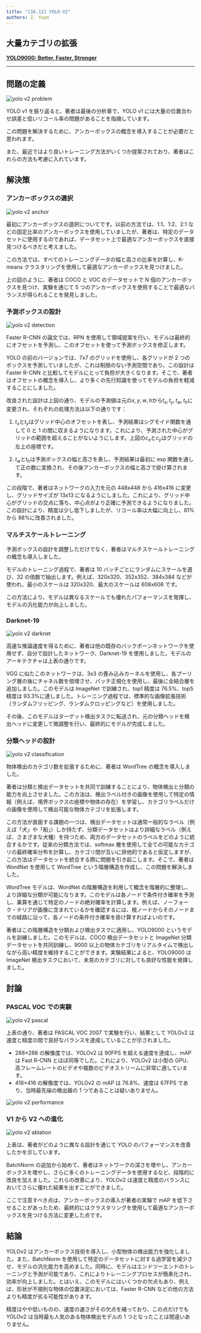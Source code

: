```yaml
---
title: "[16.12] YOLO-V2"
authors: Z. Yuan
---
```


## 大量カテゴリの拡張

[**YOLO9000: Better, Faster, Stronger**](https://arxiv.org/abs/1612.08242)

---

## 問題の定義

![yolo v2 problem](./img/img9.jpg)

YOLO v1 を振り返ると、著者は最後の分析章で、YOLO v1 には大量の位置合わせ誤差と低いリコール率の問題があることを指摘しています。

この問題を解決するために、アンカーボックスの概念を導入することが必要だと思われます。

また、最近ではより良いトレーニング方法がいくつか提案されており、著者はこれらの方法も考慮に入れています。

## 解決策

### アンカーボックスの選択

![yolo v2 anchor](./img/img1.jpg)

最初にアンカーボックスの選択についてです。以前の方法では、1:1、1:2、2:1 などの固定比率のアンカーボックスを使用していましたが、著者は、特定のデータセットに使用するのであれば、データセット上で最適なアンカーボックスを直接見つけるべきだと考えました。

この方法では、すべてのトレーニングデータの幅と高さの比率を計算し、K-means クラスタリングを使用して最適なアンカーボックスを見つけました。

上の図のように、著者は COCO と VOC のデータセットで N 個のアンカーボックスを見つけ、実験を通じて 5 つのアンカーボックスを使用することで最適なバランスが得られることを発見しました。

### 予測ボックスの設計

![yolo v2 detection](./img/img2.jpg)

Faster R-CNN の論文では、RPN を使用して領域提案を行い、モデルは最終的にオフセットを予測し、このオフセットを使って予測ボックスを修正します。

YOLO の前のバージョンでは、7x7 のグリッドを使用し、各グリッドが 2 つのボックスを予測していましたが、これは制限のない予測空間であり、この設計は Faster R-CNN と比較してモデルにとって負担が大きくなります。そこで、著者はオフセットの概念を導入し、より多くの先行知識を使ってモデルの負担を軽減することにしました。

改良された設計は上図の通り、モデルの予測値は元の$x, y, w, h$から$t_x, t_y, t_w, t_h$に変更され、それぞれの処理方法は以下の通りです：

1. $t_x$と$t_y$はグリッド中心のオフセットを表し、予測結果はシグモイド関数を通して 0 と 1 の間に収まるようになります。これにより、予測された中心がグリッドの範囲を超えることがないようにします。上図の$c_x$と$c_y$はグリッドの左上の座標です。

2. $t_w$と$t_h$は予測ボックスの幅と高さを表し、予測結果は最初に exp 関数を通して正の数に変換され、その後アンカーボックスの幅と高さで掛け算されます。

この段階で、著者はネットワークの入力を元の 448x448 から 416x416 に変更し、グリッドサイズが 13x13 になるようにしました。これにより、グリッド中心がグリッドの交点に落ち、中心点がより正確に予測できるようになりました。この設計により、精度は少し低下しましたが、リコール率は大幅に向上し、81%から 88%に改善されました。

### マルチスケールトレーニング

予測ボックスの設計を調整しただけでなく、著者はマルチスケールトレーニングの概念も導入しました。

モデルのトレーニング過程で、著者は 10 バッチごとにランダムにスケールを選び、32 の倍数で抽出します。例えば、320x320、352x352、384x384 などが使われ、最小のスケールは 320x320、最大のスケールは 608x608 です。

この方法により、モデルは異なるスケールでも優れたパフォーマンスを発揮し、モデルの汎化能力が向上しました。

### Darknet-19

![yolo v2 darknet](./img/img6.jpg)

高速な推論速度を得るために、著者は他の既存のバックボーンネットワークを使用せず、自分で設計したネットワーク、Darknet-19 を使用しました。モデルのアーキテクチャは上表の通りです。

VGG に似たこのネットワークは、3x3 の畳み込みカーネルを使用し、各プーリング層の後にチャネル数を倍増させ、バッチ正規化を使用し、最後に全結合層を追加しました。このモデルは ImageNet で訓練され、top1 精度は 76.5%、top5 精度は 93.3%に達しました。トレーニング過程では、標準的な画像拡張技術（ランダムフリッピング、ランダムクロッピングなど）を使用しました。

その後、このモデルはターゲット検出タスクに転送され、元の分類ヘッドを検出ヘッドに変更して微調整を行い、最終的にモデルが完成しました。

### 分類ヘッドの設計

![yolo v2 classification](./img/img7.jpg)

物体検出のカテゴリ数を拡張するために、著者は WordTree の概念を導入しました。

著者は分類と検出データセットを共同で訓練することにより、物体検出と分類の能力を向上させました。この方法は、検出ラベル付きの画像を使用して特定の情報（例えば、境界ボックスの座標や物体の存在）を学習し、カテゴリラベルだけの画像を使用して検出可能な物体カテゴリを拡張します。

この方法が直面する課題の一つは、検出データセットは通常一般的なラベル（例えば「犬」や「船」）しか持たず、分類データセットはより詳細なラベル（例えば、さまざまな犬種）を持つため、両方のデータセットのラベルをどのように統合するかです。従来の分類方法では、softmax 層を使用して全ての可能なカテゴリの最終確率分布を計算し、カテゴリ間が互いに排他的であると仮定しますが、この方法はデータセットを統合する際に問題を引き起こします。そこで、著者は WordNet を使用して WordTree という階層構造を作成し、この問題を解決しました。

WordTree モデルは、WordNet の階層構造を利用して概念を階層的に整理し、より詳細な分類が可能になります。このモデルは各ノードで条件付き確率を予測し、乗算を通じて特定のノードの絶対確率を計算します。例えば、ノーフォーク・テリアが画像に含まれているかを確認するには、根ノードからそのノードまでの経路に沿って、各ノードの条件付き確率を掛け算すればよいのです。

著者はこの階層構造を分類および検出タスクに適用し、YOLO9000 というモデルを訓練しました。このモデルは、COCO 検出データセットと ImageNet 分類データセットを共同訓練し、9000 以上の物体カテゴリをリアルタイムで検出しながら高い精度を維持することができます。実験結果によると、YOLO9000 は ImageNet 検出タスクにおいて、未見のカテゴリに対しても良好な性能を発揮しました。

## 討論

### PASCAL VOC での実験

![yolo v2 pascal](./img/img4.jpg)

上表の通り、著者は PASCAL VOC 2007 で実験を行い、結果として YOLOv2 は速度と精度の間で良好なバランスを達成していることが示されました。

- 288×288 の解像度では、YOLOv2 は 90FPS を超える速度を達成し、mAP は Fast R-CNN とほぼ同等でした。これにより、YOLOv2 は小型の GPU、高フレームレートのビデオや複数のビデオストリームに非常に適しています。
- 416×416 の解像度では、YOLOv2 の mAP は 76.8%、速度は 67FPS であり、当時最先端の検出器の 1 つであることは疑いありません。

![yolo v2 performance](./img/img3.jpg)

### V1 から V2 への進化

![yolo v2 ablation](./img/img5.jpg)

上表は、著者がどのように異なる設計を通じて YOLO のパフォーマンスを改善したかを示しています。

BatchNorm の追加から始めて、著者はネットワークの深さを増やし、アンカーボックスを増やし、さらに多くのトレーニングデータを使用するなど、段階的に改良を加えました。これらの改善により、YOLOv2 は速度と精度のバランスにおいてさらに優れた結果を出すことができました。

ここで注意すべき点は、アンカーボックスの導入が著者の実験で mAP を低下させることがあったため、最終的にはクラスタリングを使用して最適なアンカーボックスを見つける方法に変更した点です。

## 結論

YOLOv2 はアンカーボックス技術を導入し、小型物体の検出能力を強化しました。また、BatchNorm を使用して特定のデータセットに対する過学習を減少させ、モデルの汎化能力を高めました。同時に、モデルはエンドツーエンドのトレーニングと予測が可能であり、これによりトレーニングプロセスが簡素化され、効率が向上しました。とはいえ、このモデルにはいくつかの欠点もあり、例えば、形状が不規則な物体の位置決定においては、Faster R-CNN などの他の方法よりも精度が劣る可能性があります。

精度はやや低いものの、速度の速さがその欠点を補っており、この点だけでも YOLOv2 は当時最も人気のある物体検出モデルの 1 つとなったことは間違いありません。

